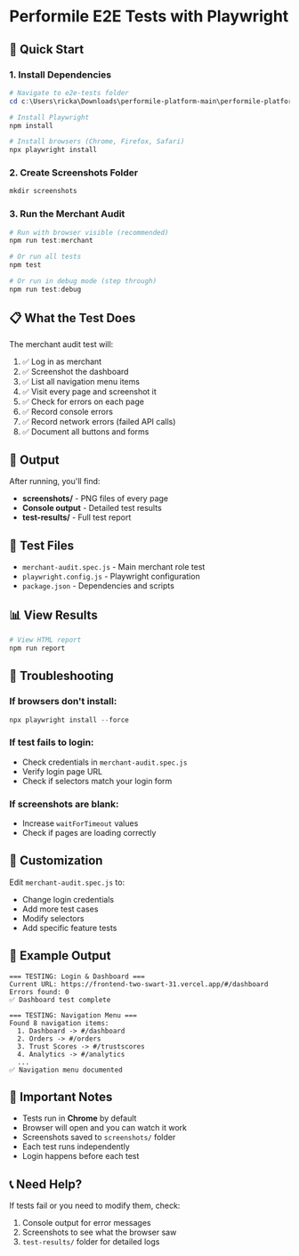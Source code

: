# Performile E2E Tests with Playwright

## 🚀 Quick Start

### 1. Install Dependencies

```powershell
# Navigate to e2e-tests folder
cd c:\Users\ricka\Downloads\performile-platform-main\performile-platform-main\e2e-tests

# Install Playwright
npm install

# Install browsers (Chrome, Firefox, Safari)
npx playwright install
```

### 2. Create Screenshots Folder

```powershell
mkdir screenshots
```

### 3. Run the Merchant Audit

```powershell
# Run with browser visible (recommended)
npm run test:merchant

# Or run all tests
npm test

# Or run in debug mode (step through)
npm run test:debug
```

## 📋 What the Test Does

The merchant audit test will:
1. ✅ Log in as merchant
2. ✅ Screenshot the dashboard
3. ✅ List all navigation menu items
4. ✅ Visit every page and screenshot it
5. ✅ Check for errors on each page
6. ✅ Record console errors
7. ✅ Record network errors (failed API calls)
8. ✅ Document all buttons and forms

## 📁 Output

After running, you'll find:
- **screenshots/** - PNG files of every page
- **Console output** - Detailed test results
- **test-results/** - Full test report

## 🎯 Test Files

- `merchant-audit.spec.js` - Main merchant role test
- `playwright.config.js` - Playwright configuration
- `package.json` - Dependencies and scripts

## 📊 View Results

```powershell
# View HTML report
npm run report
```

## 🔧 Troubleshooting

### If browsers don't install:
```powershell
npx playwright install --force
```

### If test fails to login:
- Check credentials in `merchant-audit.spec.js`
- Verify login page URL
- Check if selectors match your login form

### If screenshots are blank:
- Increase `waitForTimeout` values
- Check if pages are loading correctly

## 📝 Customization

Edit `merchant-audit.spec.js` to:
- Change login credentials
- Add more test cases
- Modify selectors
- Add specific feature tests

## 🎨 Example Output

```
=== TESTING: Login & Dashboard ===
Current URL: https://frontend-two-swart-31.vercel.app/#/dashboard
Errors found: 0
✅ Dashboard test complete

=== TESTING: Navigation Menu ===
Found 8 navigation items:
  1. Dashboard -> #/dashboard
  2. Orders -> #/orders
  3. Trust Scores -> #/trustscores
  4. Analytics -> #/analytics
  ...
✅ Navigation menu documented
```

## 🚨 Important Notes

- Tests run in **Chrome** by default
- Browser will open and you can watch it work
- Screenshots saved to `screenshots/` folder
- Each test runs independently
- Login happens before each test

## 📞 Need Help?

If tests fail or you need to modify them, check:
1. Console output for error messages
2. Screenshots to see what the browser saw
3. `test-results/` folder for detailed logs
